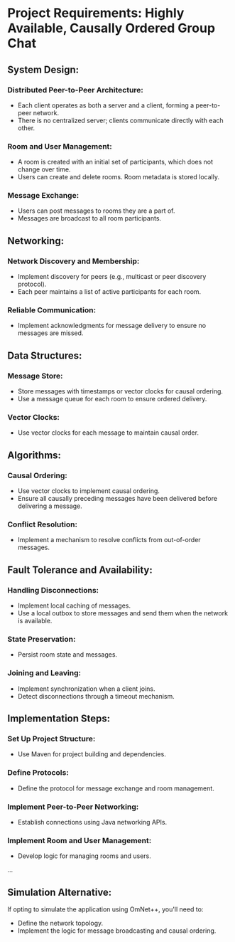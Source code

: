 
# Project Requirements: Highly Available, Causally Ordered Group Chat

## System Design:

### Distributed Peer-to-Peer Architecture:
- Each client operates as both a server and a client, forming a peer-to-peer network.
- There is no centralized server; clients communicate directly with each other.

### Room and User Management:
- A room is created with an initial set of participants, which does not change over time.
- Users can create and delete rooms. Room metadata is stored locally.

### Message Exchange:
- Users can post messages to rooms they are a part of.
- Messages are broadcast to all room participants.

## Networking:

### Network Discovery and Membership:
- Implement discovery for peers (e.g., multicast or peer discovery protocol).
- Each peer maintains a list of active participants for each room.

### Reliable Communication:
- Implement acknowledgments for message delivery to ensure no messages are missed.

## Data Structures:

### Message Store:
- Store messages with timestamps or vector clocks for causal ordering.
- Use a message queue for each room to ensure ordered delivery.

### Vector Clocks:
- Use vector clocks for each message to maintain causal order.

## Algorithms:

### Causal Ordering:
- Use vector clocks to implement causal ordering.
- Ensure all causally preceding messages have been delivered before delivering a message.

### Conflict Resolution:
- Implement a mechanism to resolve conflicts from out-of-order messages.

## Fault Tolerance and Availability:

### Handling Disconnections:
- Implement local caching of messages.
- Use a local outbox to store messages and send them when the network is available.

### State Preservation:
- Persist room state and messages.

### Joining and Leaving:
- Implement synchronization when a client joins.
- Detect disconnections through a timeout mechanism.

## Implementation Steps:

### Set Up Project Structure:
- Use Maven for project building and dependencies.

### Define Protocols:
- Define the protocol for message exchange and room management.

### Implement Peer-to-Peer Networking:
- Establish connections using Java networking APIs.

### Implement Room and User Management:
- Develop logic for managing rooms and users.

...

## Simulation Alternative:

If opting to simulate the application using OmNet++, you'll need to:
- Define the network topology.
- Implement the logic for message broadcasting and causal ordering.
